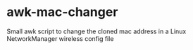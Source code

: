 # awk-mac-changer
Small awk script to change the cloned mac address in a Linux NetworkManager wireless config file
